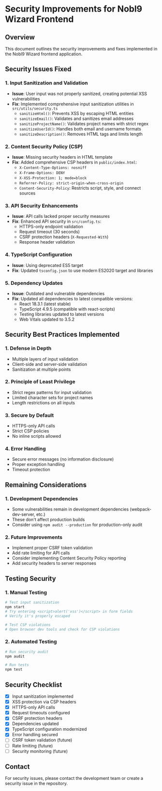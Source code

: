 # Security Improvements for Nobl9 Wizard Frontend

## Overview
This document outlines the security improvements and fixes implemented in the Nobl9 Wizard frontend application.

## Security Issues Fixed

### 1. Input Sanitization and Validation
- **Issue**: User input was not properly sanitized, creating potential XSS vulnerabilities
- **Fix**: Implemented comprehensive input sanitization utilities in `src/utils/security.ts`
  - `sanitizeHtml()`: Prevents XSS by escaping HTML entities
  - `sanitizeEmail()`: Validates and sanitizes email addresses
  - `sanitizeProjectName()`: Validates project names with strict regex
  - `sanitizeUserId()`: Handles both email and username formats
  - `sanitizeDescription()`: Removes HTML tags and limits length

### 2. Content Security Policy (CSP)
- **Issue**: Missing security headers in HTML template
- **Fix**: Added comprehensive CSP headers in `public/index.html`:
  - `X-Content-Type-Options: nosniff`
  - `X-Frame-Options: DENY`
  - `X-XSS-Protection: 1; mode=block`
  - `Referrer-Policy: strict-origin-when-cross-origin`
  - `Content-Security-Policy`: Restricts script, style, and connect sources

### 3. API Security Enhancements
- **Issue**: API calls lacked proper security measures
- **Fix**: Enhanced API security in `src/config.ts`:
  - HTTPS-only endpoint validation
  - Request timeout (30 seconds)
  - CSRF protection headers (`X-Requested-With`)
  - Response header validation

### 4. TypeScript Configuration
- **Issue**: Using deprecated ES5 target
- **Fix**: Updated `tsconfig.json` to use modern ES2020 target and libraries

### 5. Dependency Updates
- **Issue**: Outdated and vulnerable dependencies
- **Fix**: Updated all dependencies to latest compatible versions:
  - React 18.3.1 (latest stable)
  - TypeScript 4.9.5 (compatible with react-scripts)
  - Testing libraries updated to latest versions
  - Web Vitals updated to 3.5.2

## Security Best Practices Implemented

### 1. Defense in Depth
- Multiple layers of input validation
- Client-side and server-side validation
- Sanitization at multiple points

### 2. Principle of Least Privilege
- Strict regex patterns for input validation
- Limited character sets for project names
- Length restrictions on all inputs

### 3. Secure by Default
- HTTPS-only API calls
- Strict CSP policies
- No inline scripts allowed

### 4. Error Handling
- Secure error messages (no information disclosure)
- Proper exception handling
- Timeout protection

## Remaining Considerations

### 1. Development Dependencies
- Some vulnerabilities remain in development dependencies (webpack-dev-server, etc.)
- These don't affect production builds
- Consider using `npm audit --production` for production-only audit

### 2. Future Improvements
- Implement proper CSRF token validation
- Add rate limiting for API calls
- Consider implementing Content Security Policy reporting
- Add security headers to server responses

## Testing Security

### 1. Manual Testing
```bash
# Test input sanitization
npm start
# Try entering <script>alert('xss')</script> in form fields
# Verify it's properly escaped

# Test CSP violations
# Open browser dev tools and check for CSP violations
```

### 2. Automated Testing
```bash
# Run security audit
npm audit

# Run tests
npm test
```

## Security Checklist

- [x] Input sanitization implemented
- [x] XSS protection via CSP headers
- [x] HTTPS-only API calls
- [x] Request timeouts configured
- [x] CSRF protection headers
- [x] Dependencies updated
- [x] TypeScript configuration modernized
- [x] Error handling secured
- [ ] CSRF token validation (future)
- [ ] Rate limiting (future)
- [ ] Security monitoring (future)

## Contact

For security issues, please contact the development team or create a security issue in the repository. 